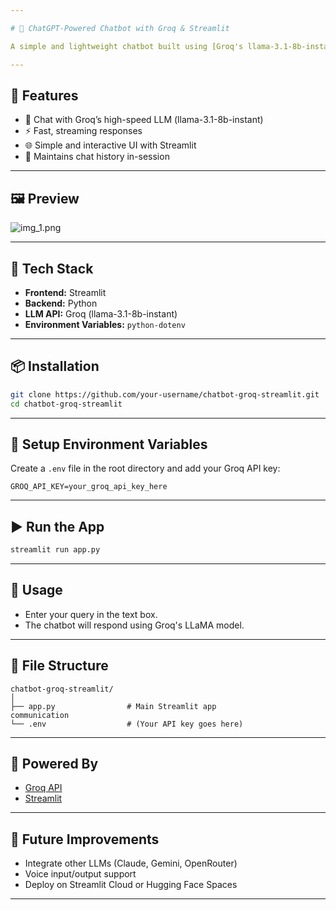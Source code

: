 ```yaml
---

# 🧠 ChatGPT-Powered Chatbot with Groq & Streamlit

A simple and lightweight chatbot built using [Groq's llama-3.1-8b-instant](https://groq.com) and [Streamlit](https://streamlit.io/) for an interactive frontend. This chatbot can handle general queries and assist users through a conversational interface.

---
```


## 🚀 Features

* 🤖 Chat with Groq’s high-speed LLM (llama-3.1-8b-instant)
* ⚡ Fast, streaming responses
* 🌐 Simple and interactive UI with Streamlit
* 🧠 Maintains chat history in-session

---

## 🖼️ Preview

![img_1.png](img_1.png)

---

## 🧰 Tech Stack

* **Frontend:** Streamlit
* **Backend:** Python
* **LLM API:** Groq (llama-3.1-8b-instant)
* **Environment Variables:** `python-dotenv`

---

## 📦 Installation

```bash
git clone https://github.com/your-username/chatbot-groq-streamlit.git
cd chatbot-groq-streamlit
```

---

## 🔐 Setup Environment Variables

Create a `.env` file in the root directory and add your Groq API key:

```
GROQ_API_KEY=your_groq_api_key_here
```

---

## ▶️ Run the App

```bash
streamlit run app.py
```

---

## 📝 Usage

* Enter your query in the text box.
* The chatbot will respond using Groq's LLaMA model.

---

## 📁 File Structure

```
chatbot-groq-streamlit/
│
├── app.py                # Main Streamlit app
communication
└── .env                  # (Your API key goes here)
```

---

## 🧠 Powered By

* [Groq API](https://console.groq.com/)
* [Streamlit](https://streamlit.io/)

---

## 📌 Future Improvements

* Integrate other LLMs (Claude, Gemini, OpenRouter)
* Voice input/output support
* Deploy on Streamlit Cloud or Hugging Face Spaces

---
